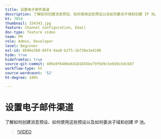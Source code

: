 ```yaml
---
title: 设置电子邮件渠道
description: 了解如何创建消息预设、如何使用这些预设以及如何委派子域和创建 IP 池。
kt: 7854
thumbnail: 334343.jpg
feature: Channel Configuration, Email
doc-type: feature video
team: PM
role: Admin, Developer
level: Beginner
exl-id: 8b96e3b0-84f4-4aa8-b2f5-1bf30e3e4106
hide: true
hidefromtoc: true
source-git-commit: 409a9f6406e64181845be79f6d9c5e650cbdcb87
workflow-type: ht
source-wordcount: '52'
ht-degree: 100%

---
```


# 设置电子邮件渠道

了解如何创建消息预设、如何使用这些预设以及如何委派子域和创建 IP 池。

>[!VIDEO](https://video.tv.adobe.com/v/334343?quality=12)
